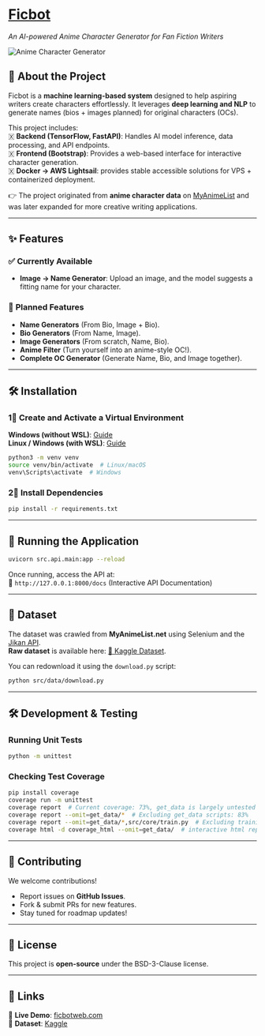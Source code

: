 # **[Ficbot](https://ficbotweb.com)**  

_An AI-powered Anime Character Generator for Fan Fiction Writers_

![Anime Character Generator](https://raw.githubusercontent.com/Pythonimous/Pythonimous/main/assets/gifs/namegen.gif)

## **📌 About the Project**

Ficbot is a **machine learning-based system** designed to help aspiring writers create characters effortlessly. It leverages **deep learning and NLP** to generate names (bios + images planned) for original characters (OCs).

This project includes:  
🇽 **Backend (TensorFlow, FastAPI)**: Handles AI model inference, data processing, and API endpoints.  
🇽 **Frontend (Bootstrap)**: Provides a web-based interface for interactive character generation.  
🇽 **Docker -> AWS Lightsail**: provides stable accessible solutions for VPS + containerized deployment.


👉 The project originated from **anime character data** on [MyAnimeList](https://myanimelist.net/) and was later expanded for more creative writing applications.

----------

## **✨ Features**

### ✅ **Currently Available**

-   **Image → Name Generator**: Upload an image, and the model suggests a fitting name for your character.

### 🚀 **Planned Features**

-   **Name Generators** (From Bio, Image + Bio).
-   **Bio Generators** (From Name, Image).
-   **Image Generators** (From scratch, Name, Bio).
-   **Anime Filter** (Turn yourself into an anime-style OC!).
-   **Complete OC Generator** (Generate Name, Bio, and Image together).

----------

## **🛠 Installation**

### **1⃣ Create and Activate a Virtual Environment**

**Windows (without WSL)**: [Guide](https://mothergeo-py.readthedocs.io/en/latest/development/how-to/venv-win.html)  
**Linux / Windows (with WSL)**: [Guide](https://www.liquidweb.com/kb/how-to-setup-a-python-virtual-environment-on-windows-10/)

```bash
python3 -m venv venv
source venv/bin/activate  # Linux/macOS
venv\Scripts\activate  # Windows

```

### **2⃣ Install Dependencies**

```bash
pip install -r requirements.txt

```

----------

## **🚀 Running the Application**

```bash
uvicorn src.api.main:app --reload

```

Once running, access the API at:  
📍 `http://127.0.0.1:8000/docs` (Interactive API Documentation)


----------

## **💂️ Dataset**

The dataset was crawled from **MyAnimeList.net** using Selenium and the [Jikan API](https://jikan.moe/).  
**Raw dataset** is available here: [📂 Kaggle Dataset](http://www.kaggle.com/dataset/37798ba55fed88400b584cd0df4e784317eb7a6708e02fd5a650559fb4598353).

You can redownload it using the `download.py` script:

```bash
python src/data/download.py

```

----------

## **🛠 Development & Testing**

### **Running Unit Tests**

```bash
python -m unittest
```

### **Checking Test Coverage**

```bash
pip install coverage
coverage run -m unittest
coverage report  # Current coverage: 73%, get_data is largely untested because requires mocking
coverage report --omit=get_data/*  # Excluding get_data scripts: 83%
coverage report --omit=get_data/*,src/core/train.py  # Excluding training script: 94%
coverage html -d coverage_html --omit=get_data/  # interactive html reporting

```

----------

## **📌 Contributing**

We welcome contributions!

-   Report issues on **GitHub Issues**.
-   Fork & submit PRs for new features.
-   Stay tuned for roadmap updates!

----------

## **🐝 License**

This project is **open-source** under the BSD-3-Clause license.

----------

## **🔗 Links**

🔹 **Live Demo**: [ficbotweb.com](https://ficbotweb.com)  
🔹 **Dataset**: [Kaggle](http://www.kaggle.com/dataset/37798ba55fed88400b584cd0df4e784317eb7a6708e02fd5a650559fb4598353)

